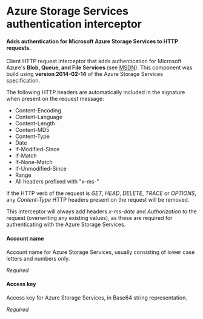 # Azure Storage Services authentication interceptor
#### Adds authentication for Microsoft Azure Storage Services to HTTP requests.
Client HTTP request interceptor that adds authentication for Microsoft Azure's <b>Blob, Queue, and File Services</b> (see <a href="http://msdn.microsoft.com/en-us/library/azure/dd179428.aspx" target="_blank">MSDN</a>). This component was build using <b>version 2014-02-14</b> of the Azure Storage Services specification.

The following HTTP headers are automatically included in the signature when present on the request message:
 - Content-Encoding
 - Content-Language
 - Content-Length
 - Content-MD5
 - Content-Type
 - Date
 - If-Modified-Since
 - If-Match
 - If-None-Match
 - If-Unmodified-Since
 - Range
 - All headers prefixed with "x-ms-"

If the HTTP verb of the request is <i>GET</i>, <i>HEAD</i>, <i>DELETE</i>, <i>TRACE</i> or <i>OPTIONS</i>, any <i>Content-Type</i> HTTP headers present on the request will be removed.

This interceptor will always add headers <i>x-ms-date</i> and <i>Authorization</i> to the request (overwriting any existing values), as these are required for authenticating with the Azure Storage Services.

#### Account name
Account name for Azure Storage Services, usually consisting of lower case letters and numbers only.

<i>Required</i>

#### Access key
Access key for Azure Storage Services, in Base64 string representation.

<i>Required</i>

